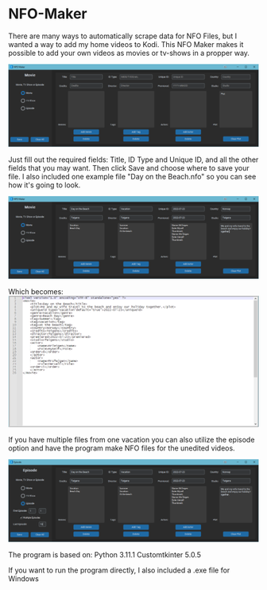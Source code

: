 # NFO-Maker

There are many ways to automatically scrape data for NFO Files, but I wanted a way to add my home videos to Kodi. This NFO Maker makes it possible to add your own videos as movies or tv-shows in a propper way. 

![Picture of the program](Pictures/NFO%20Maker.PNG)

Just fill out the required fields: Title, ID Type and Unique ID, and all the other fields that you may want. Then click Save and choose where to save your file. I also included one example file "Day on the Beach.nfo" so you can see how it's going to look.

![Picture of filled out program](Pictures/NFO%20Maker%20-%20Filled%20in.PNG)

Which becomes: ![Picture of the resulting NFO file](Pictures/NFO%20File.PNG)

If you have multiple files from one vacation you can also utilize the episode option and have the program make NFO files for the unedited videos.

![Picture of episode option](Pictures/NFO%20Maker%20-%20Episodes.PNG)

The program is based on:
Python 3.11.1
Customtkinter 5.0.5

If you want to run the program directly, I also included a .exe file for Windows
